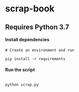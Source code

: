 # scrap-book


## Requires Python 3.7

#### Install dependencies


```
# Create an environment and run

pip install -r requirements

```

#### Run the script

```

python scrap.py

```
